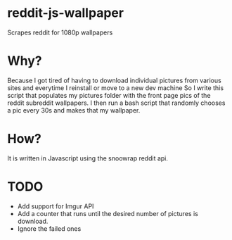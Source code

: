 # reddit-js-wallpaper
Scrapes reddit for 1080p wallpapers

# Why?

Because I got tired of having to download individual pictures from various sites and everytime I reinstall or move to a new dev machine
So I write this script that populates my pictures folder with the front page pics of the reddit subreddit wallpapers. I then run a bash
script that randomly chooses a pic every 30s and makes that my wallpaper. 

# How?

It is written in Javascript using the snoowrap reddit api.

# TODO

 * Add support for Imgur API
 * Add a counter that runs until the desired number of pictures is download.
 * Ignore the failed ones
